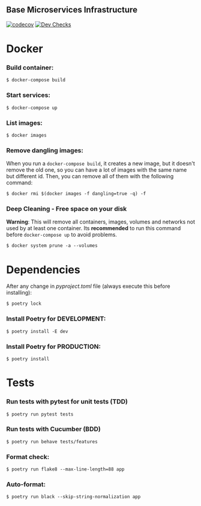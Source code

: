 ## Base Microservices Infrastructure

[![codecov](https://codecov.io/gh/fiufit-grupo-4/user-microservice/branch/main/graph/badge.svg?token=PG668CYNXE)](https://codecov.io/gh/fiufit-grupo-4/user-microservice) [![Dev Checks](https://github.com/fiufit-grupo-4/user-microservice/actions/workflows/dev-checks.yml/badge.svg)](https://github.com/fiufit-grupo-4/user-microservice/actions/workflows/dev-checks.yml)

# Docker

### Build container:

```$ docker-compose build```

### Start services:

```$ docker-compose up```

### List images:

```$ docker images```

### Remove dangling images: 

When you run a ```docker-compose build```, it creates a new image, but it doesn't remove the old one, so you can have a lot of images with the same name but different id. Then, you can remove all of them with the following command:

```$ docker rmi $(docker images -f dangling=true -q) -f```

### Deep Cleaning - Free space on your disk
**Warning**: This will remove all containers, images, volumes and networks not used by at least one container.
Its **recommended** to run this command before ```docker-compose up``` to avoid problems.

```$ docker system prune -a --volumes```

# Dependencies

After any change in *pyproject.toml* file (always execute this before installing):

```$ poetry lock```

### Install Poetry for DEVELOPMENT:

```$ poetry install -E dev```

### Install Poetry for PRODUCTION:

```$ poetry install```

# Tests

### Run tests with pytest for unit tests (TDD)

```$ poetry run pytest tests```

### Run tests with Cucumber (BDD)

```$ poetry run behave tests/features```

### Format check:

```$ poetry run flake8 --max-line-length=88 app```

### Auto-format:

```$ poetry run black --skip-string-normalization app```
